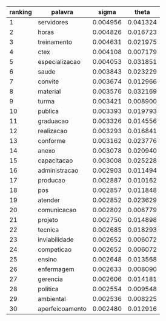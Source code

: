 | ranking | palavra | sigma | theta |
| --- | --- | --- | --- |
| 1 | servidores | 0.004956 | 0.041324 |
| 2 | horas | 0.004826 | 0.016723 |
| 3 | treinamento | 0.004631 | 0.021975 |
| 4 | ctex | 0.004108 | 0.007179 |
| 5 | especializacao | 0.004053 | 0.031851 |
| 6 | saude | 0.003843 | 0.023229 |
| 7 | convite | 0.003674 | 0.012966 |
| 8 | material | 0.003576 | 0.032169 |
| 9 | turma | 0.003421 | 0.008900 |
| 10 | publica | 0.003393 | 0.019793 |
| 11 | graduacao | 0.003326 | 0.014556 |
| 12 | realizacao | 0.003293 | 0.016841 |
| 13 | conforme | 0.003162 | 0.023776 |
| 14 | anexo | 0.003078 | 0.020940 |
| 15 | capacitacao | 0.003008 | 0.025228 |
| 16 | administracao | 0.002903 | 0.011494 |
| 17 | producao | 0.002887 | 0.010162 |
| 18 | pos | 0.002857 | 0.011848 |
| 19 | atender | 0.002852 | 0.023629 |
| 20 | comunicacao | 0.002802 | 0.006779 |
| 21 | projeto | 0.002750 | 0.014898 |
| 22 | tecnica | 0.002685 | 0.018293 |
| 23 | inviabilidade | 0.002652 | 0.006072 |
| 24 | competicao | 0.002652 | 0.006072 |
| 25 | ensino | 0.002648 | 0.013568 |
| 26 | enfermagem | 0.002633 | 0.008090 |
| 27 | gerencia | 0.002606 | 0.014181 |
| 28 | politica | 0.002554 | 0.009548 |
| 29 | ambiental | 0.002536 | 0.008225 |
| 30 | aperfeicoamento | 0.002480 | 0.012916 |
